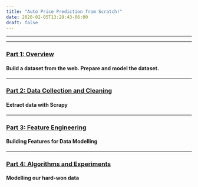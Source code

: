 ```yaml
---
title: "Auto Price Prediction from Scratch!"
date: 2020-02-05T13:29:43-06:00
draft: false
---
```

---
---

### [Part 1: Overview](https://medium.com/analytics-vidhya/auto-price-prediction-from-scratch-part-1-overview-a4f331aaad00)
#### Build a dataset from the web. Prepare and model the dataset.
---

### [Part 2: Data Collection and Cleaning](https://medium.com/analytics-vidhya/auto-price-prediction-from-scratch-part-2-data-collection-and-cleaning-a147b6375b2f)
#### Extract data with Scrapy

---

### [Part 3: Feature Engineering](https://medium.com/analytics-vidhya/auto-price-prediction-from-scratch-part-3-feature-engineering-a903e2509643)
#### Building Features for Data Modelling

---

### [Part 4: Algorithms and Experiments](https://medium.com/analytics-vidhya/auto-price-prediction-from-scratch-part-4-algorithms-and-experiments-e78aa2bf864f)
#### Modelling our hard-won data


